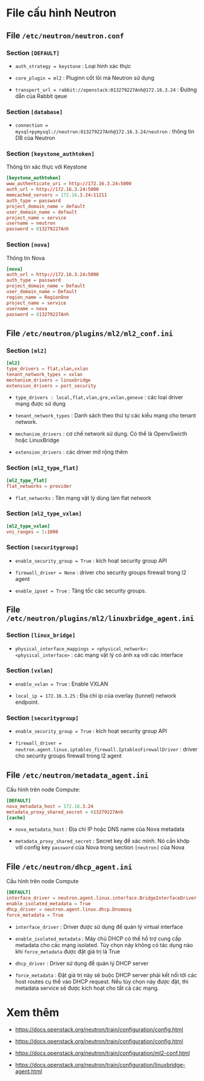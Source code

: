 # File cấu hình Neutron

## File `/etc/neutron/neutron.conf`

### Section `[DEFAULT]`

- `auth_strategy = keystone` : Loại hình xác thực

- `core_plugin = ml2` : Pluginn cốt lõi mà Neutron sử dụng

- `transport_url = rabbit://openstack:013279227Anh@172.16.3.24` : Đường dẫn của Rabbit qeue


### Section `[database]`

- `connection = mysql+pymysql://neutron:013279227Anh@172.16.3.24/neutron` : thông tin DB của Neutron

### Section `[keystone_authtoken]`

Thông tin xác thực với Keystone

```conf
[keystone_authtoken]
www_authenticate_uri = http://172.16.3.24:5000
auth_url = http://172.16.3.24:5000
memcached_servers = 172.16.3.24:11211
auth_type = password
project_domain_name = default
user_domain_name = default
project_name = service
username = neutron
password = 013279227Anh
```

### Section `[nova]`

Thông tin Nova

```conf
[nova]
auth_url = http://172.16.3.24:5000
auth_type = password
project_domain_name = Default
user_domain_name = Default
region_name = RegionOne
project_name = service
username = nova
password = 013279227Anh
```

## File `/etc/neutron/plugins/ml2/ml2_conf.ini`

### Section `[ml2]`

```conf
[ml2]
type_drivers = flat,vlan,vxlan
tenant_network_types = vxlan
mechanism_drivers = linuxbridge
extension_drivers = port_security
```

- `type_drivers : local,flat,vlan,gre,vxlan,geneve` : các loại driver mạng được sử dụng 

- `tenant_network_types` : Danh sách theo thứ tự các kiểu mạng cho tenant network. 

- `mechanism_drivers` : cơ chế network sử dụng. Có thể là OpenvSwicth hoặc LinuxBridge

- `extension_drivers` : các driver mở rộng thêm

### Section `[ml2_type_flat]`

```conf
[ml2_type_flat]
flat_networks = provider
```

- `flat_networks` : Tên mạng vật lý dùng làm flat network

### Section `[ml2_type_vxlan]`

```conf
[ml2_type_vxlan]
vni_ranges = 1:1000
```

### Section `[securitygroup]`

- `enable_security_group = True` : kích hoạt security group API

- `firewall_driver = None` : driver cho security groups firewall trong l2 agent

- `enable_ipset = True` : Tăng tốc các security groups.

## File `/etc/neutron/plugins/ml2/linuxbridge_agent.ini`

### Section `[linux_bridge]`

- `physical_interface_mappings = <physical_network>:<physical_interface>` : các mạng vật lý có ánh xạ với các interface

### Section `[vxlan]`

- `enable_vxlan = True` : Enable VXLAN

- `local_ip = 172.16.3.25` : Địa chỉ ip của overlay (tunnel) network endpoint.

### Section `[securitygroup]`

- `enable_security_group = True` : kích hoạt security group API

- `firewall_driver = neutron.agent.linux.iptables_firewall.IptablesFirewallDriver` : driver cho security groups firewall trong l2 agent

## File `/etc/neutron/metadata_agent.ini`

Cấu hình trên node Compute:

```conf
[DEFAULT]
nova_metadata_host = 172.16.3.24
metadata_proxy_shared_secret = 013279227Anh
[cache]
```
- `nova_metadata_host` : Địa chỉ IP hoặc DNS name của Nova metadata

- `metadata_proxy_shared_secret` : Secret key để xác minh. Nó cần khớp với config key `password` của Nova trong section `[neutron]` của Nova

## File `/etc/neutron/dhcp_agent.ini`

Cấu hình trên node Compute

```conf
[DEFAULT]
interface_driver = neutron.agent.linux.interface.BridgeInterfaceDriver
enable_isolated_metadata = True
dhcp_driver = neutron.agent.linux.dhcp.Dnsmasq
force_metadata = True
```

- `interface_driver` : Driver được sử dụng để quản lý virtual interface

- `enable_isolated_metadata` : Máy chủ DHCP có thể hỗ trợ cung cấp metadata cho các mạng isolated. Tùy chọn này không có tác dụng nào khi `force_metadata` được đặt giá trị là True

- `dhcp_driver` : Driver sử dụng để quản lý DHCP server

- `force_metadata` : Đặt giá trị này sẽ buộc DHCP server phải kết nối tới các host routes cụ thể vào DHCP request. Nếu tùy chọn này được đặt, thì metadata service sẽ được kích hoạt cho tất cả các mạng.


# Xem thêm

- https://docs.openstack.org/neutron/train/configuration/config.html

- https://docs.openstack.org/neutron/train/configuration/config.html

- https://docs.openstack.org/neutron/train/configuration/ml2-conf.html

- https://docs.openstack.org/neutron/train/configuration/linuxbridge-agent.html